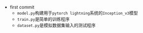 * first commit
  * `model.py`构建用于`pytorch lightning`系统的`Inception_v3`模型
  * `train.py`是简单的训练程序
  * `dataset.py`是模拟数据集输入的测试程序